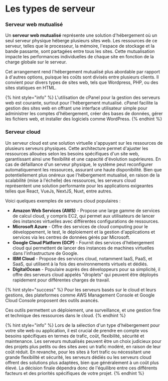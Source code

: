 # Les types de serveur

### Serveur web mutualisé

Un **serveur web mutualisé** représente une solution d'hébergement où un seul serveur physique héberge plusieurs sites web. Les ressources de ce serveur, telles que le processeur, la mémoire, l'espace de stockage et la bande passante, sont partagées entre tous les sites. Cette mutualisation impacte les performances individuelles de chaque site en fonction de la charge globale sur le serveur.

Cet arrangement rend l'hébergement mutualisé plus abordable par rapport à d'autres options, puisque les coûts sont divisés entre plusieurs clients. Il convient pour divers types de sites web, tels que Wordpress, PHP, ou des sites statiques en HTML.

{% hint style="info" %}
L'utilisation de cPanel pour la gestion des serveurs web est courante, surtout pour l'hébergement mutualisé. cPanel facilite la gestion des sites web en offrant une interface utilisateur simple pour administrer les comptes d'hébergement, créer des bases de données, gérer les fichiers web, et installer des logiciels comme WordPress.
{% endhint %}

### Serveur cloud

Un serveur cloud est une solution virtuelle s'appuyant sur les ressources de plusieurs serveurs physiques. Cette architecture permet d'ajuster les ressources allouées selon les besoins spécifiques d'un site web, garantissant ainsi une flexibilité et une capacité d'évolution supérieures. En cas de défaillance d'un serveur physique, le système peut reconfigurer automatiquement les ressources, assurant une haute disponibilité. Bien que potentiellement plus onéreux que l'hébergement mutualisé, en raison de la scalabilité (mise à l'échelle) des ressources, les serveurs cloud représentent une solution performante pour les applications exigeantes telles que React, VueJs, NextJS, Nuxt, entre autres.

Voici quelques exemples de serveurs cloud populaires :

* **Amazon Web Services (AWS)** - Propose une large gamme de services de calcul cloud, y compris EC2, qui permet aux utilisateurs de lancer des instances virtuelles avec différentes configurations de ressources.
* **Microsoft Azure** - Offre des services de cloud computing pour le développement, le test, le déploiement et la gestion d'applications et services via les centres de données gérés par Microsoft.
* **Google Cloud Platform (GCP)** - Fournit des services d'hébergement cloud qui permettent de lancer des instances de machines virtuelles dans l'infrastructure de Google.
* **IBM Cloud** - Propose des services cloud, notamment IaaS, PaaS, et SaaS, qui utilisent à la fois des environnements virtuels et dédiés.
* **DigitalOcean** - Populaire auprès des développeurs pour sa simplicité, il offre des serveurs cloud appelés "droplets" qui peuvent être déployés rapidement pour différentes charges de travail.

{% hint style="success" %}
Pour les serveurs basés sur le cloud et leurs gestions, des plateformes comme AWS Management Console et Google Cloud Console proposent des outils avancés.&#x20;

Ces outils permettent un déploiement, une surveillance, et une gestion fine et technique des ressources dans le cloud.
{% endhint %}



{% hint style="info" %}
Lors de la sélection d'un type d'hébergement pour votre site web ou application, il est crucial de prendre en compte vos besoins spécifiques en termes de trafic, coût, flexibilité, sécurité et maintenance. Les serveurs mutualisés peuvent être un choix judicieux pour des projets plus petits ou des sites avec un trafic modéré, en raison de leur coût réduit. En revanche, pour les sites à fort trafic ou nécessitant une grande flexibilité et sécurité, les serveurs dédiés ou les serveurs cloud offrent des solutions plus adaptées, bien que généralement à un coût plus élevé. La décision finale dépendra donc de l'équilibre entre ces différents facteurs et des priorités spécifiques de votre projet.
{% endhint %}
